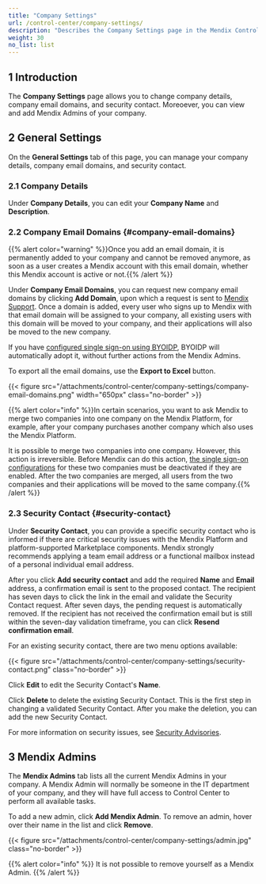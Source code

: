 ```yaml
---
title: "Company Settings"
url: /control-center/company-settings/
description: "Describes the Company Settings page in the Mendix Control Center."
weight: 30
no_list: list
---
```


## 1 Introduction

The **Company Settings** page allows you to change company details, company email domains, and security contact. Moreoever, you can view and add Mendix Admins of your company.

## 2 General Settings

On the **General Settings** tab of this page, you can manage your company details, company email domains, and security contact.

### 2.1 Company Details

Under **Company Details**, you can edit your **Company Name** and **Description**.

### 2.2 Company Email Domains {#company-email-domains}

{{% alert color="warning" %}}Once you add an email domain, it is permanently added to your company and cannot be removed anymore, as soon as a user creates a Mendix account with this email domain, whether this Mendix account is active or not.{{% /alert %}}

Under **Company Email Domains**, you can request new company email domains by clicking **Add Domain**, upon which a request is sent to [Mendix Support](/support/). Once a domain is added, every user who signs up to Mendix with that email domain will be assigned to your company, all existing users with this domain will be moved to your company, and their applications will also be moved to the new company.

If you have [configured single sign-on using BYOIDP](/control-center/security/set-up-sso-byoidp/), BYOIDP will automatically adopt it, without further actions from the Mendix Admins.

To export all the email domains, use the **Export to Excel** button.

{{< figure src="/attachments/control-center/company-settings/company-email-domains.png" width="650px" class="no-border" >}}

{{% alert color="info" %}}In certain scenarios, you want to ask Mendix to merge two companies into one company on the Mendix Platform, for example, after your company purchases another company which also uses the Mendix Platform. 

It is possible to merge two companies into one company. However, this action is irreversible. Before Mendix can do this action, [the single sign-on configurations](/control-center/security/set-up-sso-byoidp/) for these two companies must be deactivated if they are enabled. After the two companies are merged, all users from the two companies and their applications will be moved to the same company.{{% /alert %}}

### 2.3 Security Contact {#security-contact}

Under **Security Contact**, you can provide a specific security contact who is informed if there are critical security issues with the Mendix Platform and platform-supported Marketplace components. Mendix strongly recommends applying a team email address or a functional mailbox instead of a personal individual email address.

After you click **Add security contact** and add the required **Name** and **Email** address, a confirmation email is sent to the proposed contact. The recipient has seven days to click the link in the email and validate the Security Contact request. After seven days, the pending request is automatically removed. If the recipient has not received the confirmation email but is still within the seven-day validation timeframe, you can click **Resend confirmation email**.

For an existing security contact, there are two menu options available:

{{< figure src="/attachments/control-center/company-settings/security-contact.png" class="no-border" >}}

Click **Edit** to edit the Security Contact's **Name**.

Click **Delete** to delete the existing Security Contact. This is the first step in changing a validated Security Contact. After you make the deletion, you can add the new Security Contact.

For more information on security issues, see [Security Advisories](/releasenotes/security-advisories/).

## 3 Mendix Admins

The **Mendix Admins** tab lists all the current Mendix Admins in your company. A Mendix Admin will normally be someone in the IT department of your company, and they will have full access to Control Center to perform all available tasks. 

To add a new admin, click **Add Mendix Admin**. To remove an admin, hover over their name in the list and click **Remove**.

{{< figure src="/attachments/control-center/company-settings/admin.jpg" class="no-border" >}}

{{% alert color="info" %}}
It is not possible to remove yourself as a Mendix Admin.
{{% /alert %}}
